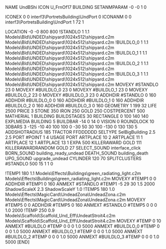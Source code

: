 NAME UndBShi
ICON U_FrnOf17
BUILDING
SETANMPARAM -0 -0 1 0

ICONEX 0 0 interf3\PortretsBuilding\UndPort 0
ICONANM 0 0 interf3\PortretsBuilding\UndPort 1 72 1

LOCATION -0 -0 800 800
!STANDLO    1 1.1 Models\Bld\UNDED\shipyard\1024x512\shipyard.c2m Models\Bld\UNDED\shipyard\1024x512\shipyard.c2m
!BUILDLO_0    1 1.1 Models\Bld\UNDED\shipyard\1024x512\shipyard.c2m Models\Bld\UNDED\shipyard\1024x512\shipyard.c2m
!BUILDLO_1    1 1.1 Models\Bld\UNDED\shipyard\1024x512\shipyard.c2m Models\Bld\UNDED\shipyard\1024x512\shipyard.c2m
!BUILDLO_2    1 1.1 Models\Bld\UNDED\shipyard\1024x512\shipyard.c2m Models\Bld\UNDED\shipyard\1024x512\shipyard.c2m
!BUILDLO_3    1 1.1 Models\Bld\UNDED\shipyard\1024x512\shipyard.c2m Models\Bld\UNDED\shipyard\1024x512\shipyard.c2m
MOVEXY #STANDLO   23 0
MOVEXY #BUILDLO_0 23 0
MOVEXY #BUILDLO_1 23 0
MOVEXY #BUILDLO_2 23 0
MOVEXY #BUILDLO_3 23 0
ADDHDIR #STANDLO 0 160
ADDHDIR #BUILDLO_0 0 160
ADDHDIR #BUILDLO_1 0 160
ADDHDIR #BUILDLO_2 0 160
ADDHDIR #BUILDLO_3 0 160
GEOMETRY 1 199 32
LIFE     2500
PRICE 3 STONE 350 IRON 250 GOLD 250
COSTPERCENT 500
MATHERIAL 1 BUILDING
BUILDSTAGES 30
RECTANGLE    0 100 140 140
EXPLMEDIA BUILDING 5
BUILDBAR -14 0 14 0
VISION 0
ROUNDLOCK 10
3DBARS 3 -125 -10 40 100 100 0 -30 50 30 100 -130 0 130 130 5
ADDSHOTRADIUS 185
TFACTOR FFDDDDDD
SELTYPE SelBigBuilding 2.5 2.5
PORT #POINT 1 4
USAGE PORT
ARTPLACE 10 2
ARTPLACE 11 1
ARTPLACE 12 1
ARTPLACE 13 1
EXPA 500
KILLERAWARD             GOLD 111
KILLERAWARDRANDOM       GOLD 27
SELECT_SOUND interface_click
BORN_SOUND building_ready_undead
DEATH_SOUND building_death
UPG_SOUND upgrade_undead
CYLINDER 120 70
SPLITCLUSTERS #STANDLO 500 15 1 1 0

!TEMP1 180 1.1 Models\Effects\Buildings\green_radiating_light.c2m Models\Effects\Buildings\green_radiating_light.c2m
MOVEXY  #TEMP1 0 0
ADDHDIR #TEMP1 0 160
ANMEXT #STANDLO #TEMP1 -5 29 30 1.5 2000
ShadowScaleX 2.3
ShadowScaleY 1.0
!TEMP5 180 1.0 Models\Effects\MagicCard\UndeadZona\UndeadZona.c2m Models\Effects\MagicCard\UndeadZona\UndeadZona.c2m
MOVEXY  #TEMP5 0 0
ADDHDIR #TEMP5 0 160
ANMEXT #STANDLO #TEMP5 0 0 0 1.0 2000
!TEMP 250 0.9 Models\Scaffold\Scaffold_Und_Eff\UndeatStroit4.c2m Models\Scaffold\Scaffold_Und_Eff\UndeatStroit4.c2m
MOVEXY  #TEMP 0 10
ANMEXT #BUILDLO #TEMP  0 0 0 1.0 5000
ANMEXT #BUILDLO_0 #TEMP  0 0 0 1.0 5000
ANMEXT #BUILDLO_1 #TEMP  0 0 0 1.0 5000
ANMEXT #BUILDLO_2 #TEMP  0 0 0 1.0 5000
ANMEXT #BUILDLO_3 #TEMP  0 0 0 1.0 5000
[END]
